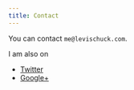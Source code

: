 ```yaml
---
title: Contact
---
```


You can contact `me@levischuck.com`. 

I am also on

+ [Twitter](https://twitter.com/kloplop321)
+ [Google+](https://google.com/+LeviSchuck)
